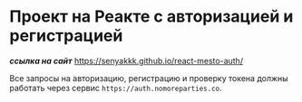# Проект на Реакте с авторизацией и регистрацией
***ссылка на сайт*** https://senyakkk.github.io/react-mesto-auth/


Все запросы на авторизацию, регистрацию и проверку токена должны работать через сервис `https://auth.nomoreparties.co`. 

